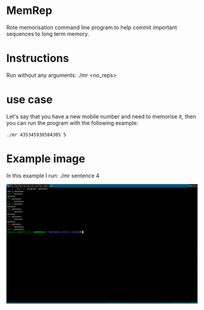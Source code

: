 # MemRep
Rote memorisation command line program to help commit important sequences to long term memory. 

# Instructions
Run without any arguments:
  ./mr <sequence> <no_reps>

# use case
Let's say that you have a new mobile number and need to memorise it, then you can run the program with the following example:

    ./mr 435345930584305 5

# Example image
In this example I run:
    ./mr sentence 4

![alt_text](demo.png)
